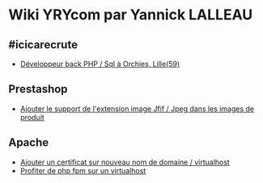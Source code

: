 # Wiki YRYcom par Yannick LALLEAU

## #icicarecrute
* [Développeur back PHP / Sql à Orchies, Lille(59)](https://www.yrycom.com/offres-emploi/)
<!-- []() -->

## Prestashop 

* [Ajouter le support de l'extension image Jfif / Jpeg dans les images de produit](https://www.github.com/YannickLalleau/blog/blob/main/prestashop/support-extension-image-jfif.md)
<!-- [](https://www.github.com/YannickLalleau/blog/blob/main/prestashop/) -->

## Apache

* [Ajouter un certificat sur nouveau nom de domaine / virtualhost](https://www.github.com/YannickLalleau/blog/blob/main/apache/creer-virtualhost.md)
* [Profiter de php fpm sur un virtualhost](https://www.github.com/YannickLalleau/blog/blob/main/apache/php-fpm.md)
<!-- [](https://www.github.com/YannickLalleau/blog/blob/main/apache/) -->



